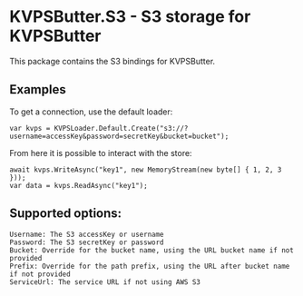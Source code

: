# KVPSButter.S3 - S3 storage for KVPSButter

This package contains the S3 bindings for KVPSButter.

## Examples

To get a connection, use the default loader:

```
var kvps = KVPSLoader.Default.Create("s3://?username=accessKey&password=secretKey&bucket=bucket");
```

From here it is possible to interact with the store:

```
await kvps.WriteAsync("key1", new MemoryStream(new byte[] { 1, 2, 3 }));
var data = kvps.ReadAsync("key1");
```

## Supported options:

```
Username: The S3 accessKey or username
Password: The S3 secretKey or password
Bucket: Override for the bucket name, using the URL bucket name if not provided
Prefix: Override for the path prefix, using the URL after bucket name if not provided
ServiceUrl: The service URL if not using AWS S3
```